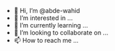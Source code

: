 - 👋 Hi, I’m @abde-wahid
- 👀 I’m interested in ...
- 🌱 I’m currently learning ...
- 💞️ I’m looking to collaborate on ...
- 📫 How to reach me ...

<!---
abde-wahid/abde-wahid is a ✨ special ✨ repository because its `README.md` (this file) appears on your GitHub profile.
You can click the Preview link to take a look at your changes.
--->
